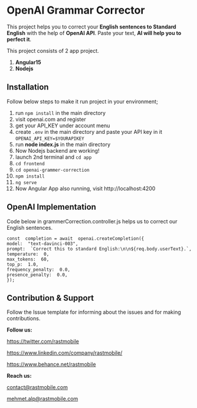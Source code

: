 # OpenAI Grammar Corrector

This project helps you to correct your **English sentences to Standard English** with the help of **OpenAI API**. Paste your text, **AI will help you to perfect it**.

This project consists of 2 app project.

1.  **Angular15**
2.  **Nodejs** 

## Installation
Follow below steps to make it run project in your environment;

1. run `npm install` in the main directory
2. visit openai.com and register
3. get your API_KEY under account menu
4. create `.env` in the main directory and paste your API key in it `OPENAI_API_KEY=$YOURAPIKEY`
5. run **node index.js** in the main directory
6. Now Nodejs backend are working!
7. launch 2nd terminal and `cd app`
8. `cd frontend`
9. `cd openai-grammer-correction`
10. `npm install`
11. `ng serve`
12. Now Angular App also running, visit http://localhost:4200 


## OpenAI Implementation

Code below in grammerCorrection.controller.js helps us to correct our English sentences.

    const  completion = await  openai.createCompletion({
    model:  "text-davinci-003",
    prompt:  `Correct this to standard English:\n\n${req.body.userText}.`,
    temperature:  0,
    max_tokens:  60,
    top_p:  1.0,
    frequency_penalty:  0.0,
    presence_penalty:  0.0,
    });

## Contribution & Support
Follow the Issue template for informing about the issues and for making contributions.

**Follow us:**

https://twitter.com/rastmobile

https://www.linkedin.com/company/rastmobile/

https://www.behance.net/rastmobile 

**Reach us:**

contact@rastmobile.com

mehmet.alp@rastmobile.com
